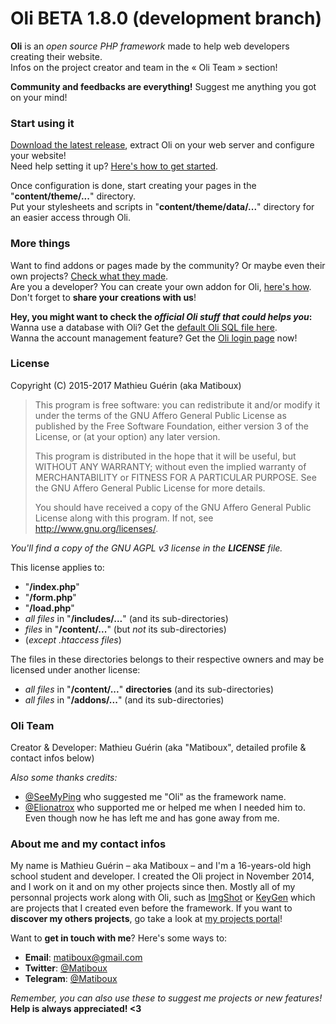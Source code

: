 # Oli BETA 1.8.0 (development branch)

**Oli** is an *open source PHP framework* made to help web developers creating their website.  
Infos on the project creator and team in the « Oli Team » section!

**Community and feedbacks are everything!** Suggest me anything you got on your mind!

### Start using it

[Download the latest release](https://github.com/OliFramework/Oli/releases/latest), extract Oli on your web server and configure your website!  
Need help setting it up? [Here's how to get started](https://github.com/OliFramework/Oli/wiki/Get-started).

Once configuration is done, start creating your pages in the "**content/theme/...**" directory.  
Put your stylesheets and scripts in "**content/theme/data/...**" directory for an easier access through Oli.

### More things

Want to find addons or pages made by the community? Or maybe even their own projects? [Check what they made](https://github.com/OliFramework/Oli/wiki/Created-by-the-community).  
Are you a developer? You can create your own addon for Oli, [here's how](#).  
Don't forget to **share your creations with us**!

**Hey, you might want to check the *official Oli stuff that could helps you*:**  
Wanna use a database with Oli? Get the [default Oli SQL file here](https://gist.github.com/matiboux/9a3019c7c67773e2fc6a61e4c71020a3).  
Wanna the account management feature? Get the [Oli login page](https://github.com/OliFramework/Oli-Login-Page) now!

### License

Copyright (C) 2015-2017 Mathieu Guérin (aka Matiboux)
> This program is free software: you can redistribute it and/or modify it under the terms of the GNU Affero General Public License as published by the Free Software Foundation, either version 3 of the License, or (at your option) any later version.
> 
> This program is distributed in the hope that it will be useful, but WITHOUT ANY WARRANTY; without even the implied warranty of MERCHANTABILITY or FITNESS FOR A PARTICULAR PURPOSE. See the GNU Affero General Public License for more details.
> 
> You should have received a copy of the GNU Affero General Public License along with this program. If not, see <http://www.gnu.org/licenses/>.

*You'll find a copy of the GNU AGPL v3 license in the **LICENSE** file.*

This license applies to:
- "**/index.php**"
- "**/form.php**"
- "**/load.php**"
- *all files* in "**/includes/...**" (and its sub-directories)
- *files* in "**/content/...**" (but *not* its sub-directories)
- (*except .htaccess files*)

The files in these directories belongs to their respective owners and may be licensed under another license:
- *all files* in "**/content/...**" **directories** (and its sub-directories)
- *all files* in "**/addons/...**" (and its sub-directories)

### Oli Team

Creator & Developer: Mathieu Guérin (aka "Matiboux", detailed profile & contact infos below)

*Also some thanks credits:*
- [@SeeMyPing](https://twitter.com/SeeMyPing) who suggested me "Oli" as the framework name.
- [@Elionatrox](https://twitter.com/Elionatrox) who supported me or helped me when I needed him to.  
Even though now he has left me and has gone away from me.

### About me and my contact infos

My name is Mathieu Guérin – aka Matiboux – and I'm a 16-years-old high school student and developer. I created the Oli project in November 2014, and I work on it and on my other projects since then. Mostly all of my personnal projects work along with Oli, such as [ImgShot](https://github.com/matiboux/ImgShot) or [KeyGen](https://github.com/matiboux/KeyGen) which are projects that I created even before the framework. If you want to **discover my others projects**, go take a look at [my projects portal](http://projects.matiboux.com/)!

Want to **get in touch with me**? Here's some ways to:
 - **Email**: [matiboux@gmail.com](mailto:matiboux@gmail.com)
 - **Twitter**: [@Matiboux](http://twitter.com/Matiboux)
 - **Telegram**: [@Matiboux](http://telegram.me/Matiboux)

*Remember, you can also use these to suggest me projects or new features!* **Help is always appreciated! <3**